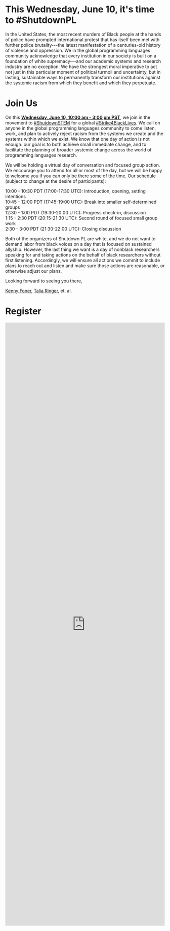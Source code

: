 # This Wednesday, June 10, it's time to #ShutdownPL

In the United States, the most recent murders of Black people at the hands of police have prompted international protest that has itself been met with further police brutality---the latest manifestation of a centuries-old history of violence and oppression. We in the global programming languages community acknowledge that every institution in our society is built on a foundation of white supremacy---and our academic systems and research industry are no exception. We have the strongest moral imperative to act not just in this particular moment of political turmoil and uncertainty, but in lasting, sustainable ways to permanently transform our institutions against the systemic racism from which they benefit and which they perpetuate.

# Join Us

On this [**Wednesday, June 10, 10:00 am - 3:00 pm PST**](https://everytimezone.com/s/bbb5f2c2), we join in the movement to [#ShutdownSTEM](https://www.shutdownstem.com/) for a global [#Strike4BlackLives](https://twitter.com/hashtag/Strike4BlackLives). We call on anyone in the global programming languages community to come listen, work, and plan to actively reject racism from the systems we create and the systems within which we exist. We know that one day of action is not enough: our goal is to both achieve small immediate change, and to facilitate the planning of broader systemic change across the world of programming languages research.

We will be holding a virtual day of conversation and focused group action. We encourage you to attend for all or most of the day, but we will be happy to welcome you if you can only be there some of the time. Our schedule (subject to change at the desire of participants):

10:00&nbsp;-&nbsp;10:30 PDT (17:00-17:30 UTC): Introduction, opening, setting intentions<br/>
10:45&nbsp;-&nbsp;12:00 PDT (17:45-19:00 UTC): Break into smaller self-determined groups<br/>
12:30&nbsp;-&nbsp;1:00 PDT (19:30-20:00 UTC): Progress check-in, discussion<br/>
1:15&nbsp;-&nbsp;2:30 PDT (20:15-21:30 UTC): Second round of focused small group work<br/>
2:30&nbsp;-&nbsp;3:00 PDT (21:30-22:00 UTC): Closing discussion

Both of the organizers of Shutdown PL are white, and we do not want to demand labor from black voices on a day that is focused on sustained allyship. However, the last thing we want is a day of nonblack researchers speaking for and taking actions on the behalf of black researchers without first listening. Accordingly, we will ensure all actions we commit to include plans to reach out and listen and make sure those actions are reasonable, or otherwise adjust our plans.

Looking forward to seeing you there,

[Kenny Foner](very.science), [Talia Ringer](https://tlringer.github.io/), et. al.

# Register

<iframe src="https://docs.google.com/forms/d/e/1FAIpQLSc9JSopoWzKGv5GTGPrHZcZP_dF_4uNH8zsUXWb1QOUXOpY5g/viewform?embedded=true" width="100%" height="1900" frameborder="0" marginheight="0" marginwidth="0">Loading…</iframe>
